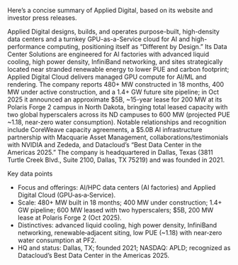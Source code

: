 Here’s a concise summary of Applied Digital, based on its website and investor press releases.

Applied Digital designs, builds, and operates purpose-built, high-density data centers and a turnkey GPU-as-a-Service cloud for AI and high-performance computing, positioning itself as “Different by Design.” Its Data Center Solutions are engineered for AI factories with advanced liquid cooling, high power density, InfiniBand networking, and sites strategically located near stranded renewable energy to lower PUE and carbon footprint; Applied Digital Cloud delivers managed GPU compute for AI/ML and rendering. The company reports 480+ MW constructed in 18 months, 400 MW under active construction, and a 1.4+ GW future site pipeline; in Oct 2025 it announced an approximate $5B, ~15-year lease for 200 MW at its Polaris Forge 2 campus in North Dakota, bringing total leased capacity with two global hyperscalers across its ND campuses to 600 MW (projected PUE ~1.18, near‑zero water consumption). Notable relationships and recognition include CoreWeave capacity agreements, a $5.0B AI infrastructure partnership with Macquarie Asset Management, collaborations/testimonials with NVIDIA and Zededa, and Datacloud’s “Best Data Center in the Americas 2025.” The company is headquartered in Dallas, Texas (3811 Turtle Creek Blvd., Suite 2100, Dallas, TX 75219) and was founded in 2021.

Key data points
- Focus and offerings: AI/HPC data centers (AI factories) and Applied Digital Cloud (GPU‑as‑a‑Service).
- Scale: 480+ MW built in 18 months; 400 MW under construction; 1.4+ GW pipeline; 600 MW leased with two hyperscalers; $5B, 200 MW lease at Polaris Forge 2 (Oct 2025).
- Distinctives: advanced liquid cooling, high power density, InfiniBand networking, renewable‑adjacent siting, low PUE (~1.18) with near‑zero water consumption at PF2.
- HQ and status: Dallas, TX; founded 2021; NASDAQ: APLD; recognized as Datacloud’s Best Data Center in the Americas 2025.
